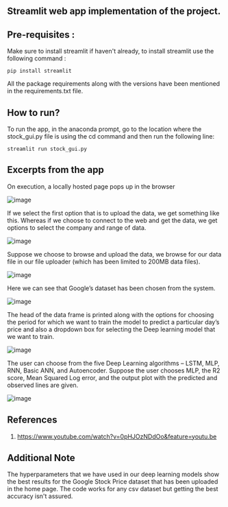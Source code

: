 ## Streamlit web app implementation of the project. 

## Pre-requisites :

Make sure to install streamlit if haven't already, to install streamlit use the following command :

```
pip install streamlit
```
All the package requirements along with the versions have been mentioned in the requirements.txt file. 

## How to run?

To run the app, in the anaconda prompt, go to the location where the stock_gui.py file is using the cd command and then run the following line:

```
streamlit run stock_gui.py
```

## Excerpts from the app

On execution, a locally hosted page pops up in the browser

![image](https://user-images.githubusercontent.com/59824729/120770616-f4754300-c53b-11eb-98ac-ac9de4f3fd91.png)

If we select the first option that is to upload the data, we get something like this. Whereas if we choose to connect to the web and get the data, we get options to select the company and range of data. 

![image](https://user-images.githubusercontent.com/59824729/120770695-0c4cc700-c53c-11eb-9495-e82ba5243b11.png)

Suppose we choose to browse and upload the data, we browse for our data file in our file uploader (which has been limited to 200MB data files). 

![image](https://user-images.githubusercontent.com/59824729/120770723-153d9880-c53c-11eb-86ab-f32abfd76fdb.png)

Here we can see that Google’s dataset has been chosen from the system.

![image](https://user-images.githubusercontent.com/59824729/120770786-225a8780-c53c-11eb-8c67-ad55977a38c2.png)

The head of the data frame is printed along with the options for choosing the period for which we want to train the model to predict a particular day’s price and also a dropdown box for selecting the Deep learning model that we want to train.

![image](https://user-images.githubusercontent.com/59824729/120770817-2d151c80-c53c-11eb-8173-abdb322fd4ad.png)

The user can choose from the five Deep Learning algorithms – LSTM, MLP, RNN, Basic ANN, and Autoencoder. Suppose the user chooses MLP, the R2 score, Mean Squared Log error, and the output plot with the predicted and observed lines are given. 

![image](https://user-images.githubusercontent.com/59824729/120770845-369e8480-c53c-11eb-83e7-f30d1c40cfbe.png)

## References

1. https://www.youtube.com/watch?v=0pHJOzNDdOo&feature=youtu.be

## Additional Note

The hyperparameters that we have used in our deep learning models show the best results for the Google Stock Price dataset that has been uploaded in the home page. The code works for any csv dataset but getting the best accuracy isn't assured. 
